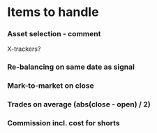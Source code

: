 # Items to handle

### Asset selection - comment
X-trackers?

### Re-balancing on same date as signal

### Mark-to-market on close

### Trades on average (abs(close - open) / 2)

### Commission incl. cost for shorts
